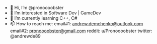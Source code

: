 - 👋 Hi, I’m @pronoooobster
- 👀 I’m interested in Software Dev | GameDev
- 🌱 I’m currently learning C++, C#
- 📫 How to reach me: email#1: andrew.demchenko@outlook.com
                      email#2: pronoooobster@gmail.com 
                      reddit: u/Pronoooobster
                      twitter: @andrewde89

<!---
pronoooobster/pronoooobster is a ✨ special ✨ repository because its `README.md` (this file) appears on your GitHub profile.
You can click the Preview link to take a look at your changes.
--->
